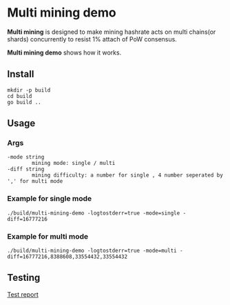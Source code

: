 # Multi mining demo

**Multi mining** is designed to make mining hashrate acts on multi chains(or shards) concurrently to resist 1% attach of PoW consensus.

**Multi mining demo** shows how it works.

## Install
```
mkdir -p build
cd build
go build ..
```

## Usage

### Args
```
-mode string
    	mining mode: single / multi
-diff string
    	mining difficulty: a number for single , 4 number seperated by ',' for multi mode
```

### Example for single mode
```
./build/multi-mining-demo -logtostderr=true -mode=single -diff=16777216
```

### Example for multi mode
```
./build/multi-mining-demo -logtostderr=true -mode=multi -diff=16777216,8388608,33554432,33554432
```

## Testing
[Test report](./docs/test_report.md)